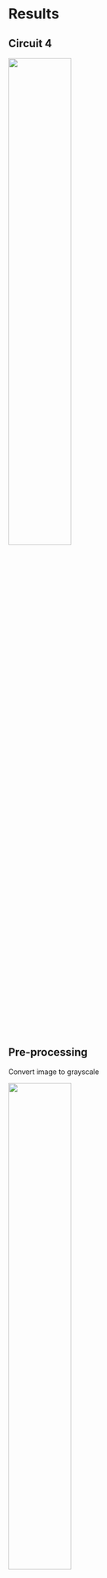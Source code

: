 # Results

## Circuit 4

<img src="./assets/cs_initial_image.png" width="50%" height="50%">

## Pre-processing

Convert image to grayscale

<img src="./assets/cs_preproc_grayscale.png" width="50%" height="50%">

Gaussian blur

<img src="./assets/cs_preproc_blur.png" width="50%" height="50%">

Adaptive threshold

<img src="./assets/cs_preproc_threshold.png" width="50%" height="50%">

Morphological dilation

<img src="./assets/cs_preproc_morph_dilation.png" width="50%" height="50%">

Thinning operation

<img src="./assets/cs_preproc_thinning.png" width="50%" height="50%">

## Segmentation

### Detection of connections

Morphological closing

<img src="./assets/cs_segment_connections_morph_close.png" width="50%" height="50%">

Morphological opening

<img src="./assets/cs_segment_connections_morph_open.png" width="50%" height="50%">

Intersection between the preprocessed image and the image without connections

<img src="./assets/cs_segment_connections_intersection.png" width="50%" height="50%">

Image with only the circuit connections

<img src="./assets/cs_segment_connections_only_conn.png" width="50%" height="50%">

Detected connections

<img src="./assets/cs_segment_connections_detected.png" width="50%" height="50%">

### Detection of components

Remove connections

<img src="./assets/cs_segment_components_remove_connections.png" width="50%" height="50%">

Morphological closing

<img src="./assets/cs_segment_components_morph_close.png" width="50%" height="50%">

Detected components

<img src="./assets/cs_segment_components_detected.png" width="50%" height="50%">

### Update of detected connections

Remove components

<img src="./assets/cs_segment_connections_remove_components.png" width="50%" height="50%">

Updated connections

<img src="./assets/cs_segment_connections_updated.png" width="50%" height="50%">

### Detection of nodes and update of connections

Detected nodes and updated connections

<img src="./assets/cs_segment_nodes_detected_connections_updated.png" width="50%" height="50%">

### Detection of connection points (ports) of components

Detected ports of components

<img src="./assets/cs_segment_components_ports_detected.png" width="50%" height="50%">

### Update list of detected components

Images with regions of interest (ROI) for components [here](./assets/)

### Detection of labels

Remove elements

<img src="./assets/cs_segment_labels_remove_elements.png" width="50%" height="50%">

Morphological closing

<img src="./assets/cs_segment_labels_morph_close.png" width="50%" height="50%">

Morphological opening

<img src="./assets/cs_segment_labels_morph_open.png" width="50%" height="50%">

Detected labels

<img src="./assets/cs_segment_labels_detected.png" width="50%" height="50%">

### Association of labels to the elements of the circuit

Boxes for connections and nodes

<img src="./assets/cs_segment_labels_associate_boxes_connections_nodes.png" width="50%" height="50%">

Images with ROI for labels with associated element ID [here](./assets/)

## Generation of images with regions of interest for components and labels

Images with ROI for components and labels [here](./assets/)

## Generation of segmentation map

[Map](./assets/segmentation_map.json)
